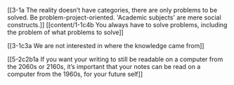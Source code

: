 [[3-1a The reality doesn’t have categories, there are only problems to be solved. Be problem-project-oriented. 'Academic subjects' are mere social constructs.]]
[[content/1-1c4b You always have to solve problems, including the problem of what problems to solve]]

[[3-1c3a We are not interested in where the knowledge came from]]

[[5-2c2b1a If you want your writing to still be readable on a computer from the 2060s or 2160s, it’s important that your notes can be read on a computer from the 1960s, for your future self]]
